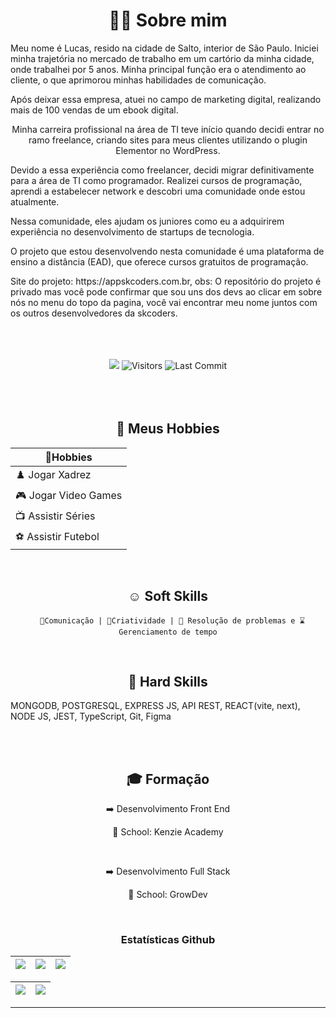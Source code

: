 <h1 align="center"> 🙋‍♂️ Sobre mim </h1>
<div align="center">
<p  align="left">
Meu nome é Lucas, resido na cidade de Salto, interior de São Paulo. Iniciei minha trajetória no mercado de trabalho em um cartório da minha cidade, onde trabalhei por 5 anos. Minha principal função era o atendimento ao cliente, o que aprimorou minhas habilidades de comunicação.
</p>

<p align="left">Após deixar essa empresa, atuei no campo de marketing digital, realizando mais de 100 vendas de um ebook digital. </p>

<p align="left">

Minha carreira profissional na área de TI teve início quando decidi entrar no ramo freelance, criando sites para meus clientes utilizando o plugin Elementor no WordPress.
</p>


<p align="left">Devido a essa experiência como freelancer, decidi migrar definitivamente para a área de TI como programador. Realizei cursos de programação, aprendi a estabelecer network e descobri uma comunidade onde estou atualmente. </p>

<p align="left">Nessa comunidade, eles ajudam os juniores como eu a adquirirem experiência no desenvolvimento de startups de tecnologia.</p>
<p align="left">O projeto que estou desenvolvendo nesta comunidade é uma plataforma de ensino a distância (EAD), que oferece cursos gratuitos de programação.</p>
<p align="left">Site do projeto: https://appskcoders.com.br, obs: O repositório do projeto é privado mas você pode confirmar que sou uns dos devs ao clicar em sobre nós no menu do topo da pagina, você vai encontrar meu nome juntos com os outros desenvolvedores da skcoders.</p>

 

</div>
<br/>
<br/>
<br/>
 
 <div align="center">
  <a href="https://github.com/lucaspaulus"><img src="https://img.shields.io/badge/PRs-welcome-blue.svg"/></a>
  <img alt="Visitors" src="https://komarev.com/ghpvc/?username=lucaspaulus&style=flat&labelColor=black&logo=github&label=PROFILE+VIEWS&color=blue" />
  <img alt="Last Commit" src="https://img.shields.io/github/last-commit/lucaspaulus/lucaspaulus?logo=markdown&label=LAST+UPDATE&color=blue&style=flat" />
 </div>
<br/>
<br/>



 <div align="center">
 <br>
 <h2>🎲 Meus Hobbies </h2>
   
  🎲Hobbies              |
  -----------------------|
  ♟️ Jogar Xadrez        |
  🎮 Jogar Video Games   | 
  📺 Assistir Séries     |
  ⚽ Assistir Futebol    |
  
<br>
</div>

 <div align="center">
 <h2> ☺️ Soft Skills</h2>
 <div>

      👄Comunicação | 🦸Criatividade | 🎯 Resolução de problemas e ⌛ Gerenciamento de tempo
 </div>
 <br>
<div align="center">
 <h2> 🔨 Hard Skills</h2>
 <div>
    <p align="left">MONGODB, POSTGRESQL, EXPRESS JS, API REST, REACT(vite, next), NODE JS, JEST, TypeScript, Git, Figma</p>
 
 </div>
  
 
</div>
<br/>
<br/>
<div align="center">
 <h2>🎓 Formação</h2>
 <p> ➡️ Desenvolvimento Front End </p>
 <p>🏫 School: Kenzie Academy </p>
</div>
<br>
<div align="center"  >
  <p>➡️ Desenvolvimento Full Stack</p>
<p>🏫 School: GrowDev</p> 
    
</div>
<br/>


<div>
<h3>Estatísticas Github</h3>   

| ![](http://github-profile-summary-cards.vercel.app/api/cards/stats?username=lucaspaulus&theme=nord_dark) | ![](http://github-profile-summary-cards.vercel.app/api/cards/repos-per-language?username=lucaspaulus&hide=Html&theme=nord_dark) | ![](http://github-profile-summary-cards.vercel.app/api/cards/most-commit-language?username=lucaspaulus&theme=nord_dark) |
| :-: | :-: | :-: |

| ![](http://github-profile-summary-cards.vercel.app/api/cards/profile-details?username=lucaspaulus&theme=nord_dark) | ![](https://github-readme-streak-stats.herokuapp.com/?user=lucaspaulus&hide_border=true&date_format=M%20j%5B%2C%20Y%5D&background=2D3742&stroke=2D3742&ring=6bbbca&fire=6bbbca&currStreakNum=fff&sideNums=6bbbca&currStreakLabel=6bbbca&sideLabels=fff&dates=fff) |
| :-: | :-: |
   
</div>
<hr>



 

 

















